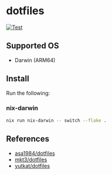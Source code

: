 # dotfiles

[![Test](https://github.com/gingama4/dotfiles/actions/workflows/test.yml/badge.svg)](https://github.com/gingama4/dotfiles/actions/workflows/test.yml)

## Supported OS

- Darwin (ARM64)

## Install

Run the following:

### nix-darwin

```bash
nix run nix-darwin -- switch --flake .
```

## References

- [asa1984/dotfiles](https://github.com/asa1984/dotfiles)
- [mkt3/dotfiles](https://github.com/mkt3/dotfiles)
- [yutkat/dotfiles](https://github.com/yutkat/dotfiles)
